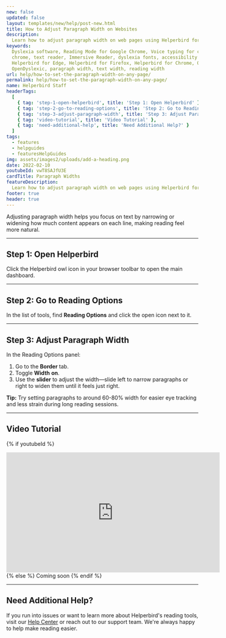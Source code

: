 ```yaml
---
new: false
updated: false
layout: templates/new/help/post-new.html
title: How to Adjust Paragraph Width on Websites
description:
  Learn how to adjust paragraph width on web pages using Helperbird for a more comfortable reading experience.
keywords:
  Dyslexia software, Reading Mode for Google Chrome, Voice typing for chrome, Text to speech for
  chrome, text reader, Immersive Reader, dyslexia fonts, accessibility software, dyslexia software,
  Helperbird for Edge, Helperbird for Firefox, Helperbird for Chrome, Opendyslexic for Chrome,
  OpenDyslexic, paragraph width, text width, reading width
url: help/how-to-set-the-paragraph-width-on-any-page/
permalink: help/how-to-set-the-paragraph-width-on-any-page/
name: Helperbird Staff
headerTags:
  [
    { tag: 'step-1-open-helperbird', title: 'Step 1: Open Helperbird' },
    { tag: 'step-2-go-to-reading-options', title: 'Step 2: Go to Reading Options' },
    { tag: 'step-3-adjust-paragraph-width', title: 'Step 3: Adjust Paragraph Width' },
    { tag: 'video-tutorial', title: 'Video Tutorial' },
    { tag: 'need-additional-help', title: 'Need Additional Help?' }
  ]
tags:
  - features
  - helpguides
  - featuresHelpGuides
img: assets/images2/uploads/add-a-heading.png
date: 2022-02-10
youtubeId: vwT8SAJfU3E
cardTitle: Paragraph Widths
featureDescription:
  Learn how to adjust paragraph width on web pages using Helperbird for a more comfortable reading experience.
footer: true
header: true
---
```


Adjusting paragraph width helps you focus on text by narrowing or widening how much content appears on each line, making reading feel more natural.

---

## Step 1: Open Helperbird

Click the Helperbird owl icon in your browser toolbar to open the main dashboard.


---

## Step 2: Go to Reading Options

In the list of tools, find **Reading Options** and click the open icon next to it.


---

## Step 3: Adjust Paragraph Width

In the Reading Options panel:
1. Go to the **Border** tab.
2. Toggle **Width** **on**.
3. Use the **slider** to adjust the width—slide left to narrow paragraphs or right to widen them until it feels just right.



**Tip:** Try setting paragraphs to around 60-80% width for easier eye tracking and less strain during long reading sessions.

---

## Video Tutorial

{% if youtubeId %}
<iframe width="560" height="315" class="aspect-square rounded-2xl mb-8 mt-8" src="https://www.youtube-nocookie.com/embed/{{ youtubeId }}?si=6BtkhydcpJ8UFQ_l" title="YouTube video player" frameborder="0" allow="accelerometer; autoplay; clipboard-write; encrypted-media; gyroscope; picture-in-picture; web-share" allowfullscreen></iframe>
{% else %}
Coming soon
{% endif %}

---

## Need Additional Help?

If you run into issues or want to learn more about Helperbird's reading tools, visit our [Help Center](https://www.helperbird.com/help) or reach out to our support team. We're always happy to help make reading easier.